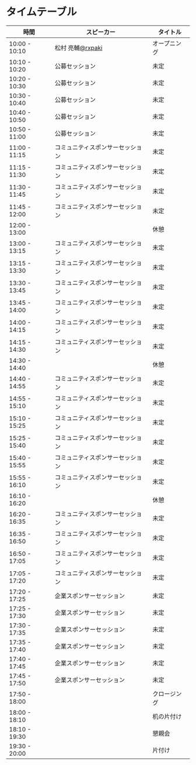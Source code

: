# タイムテーブル

| 時間          | スピーカー | タイトル |
|---------------|--------------------|------------|
| 10:00 - 10:10 | 松村 亮輔[@rxpaki](https://twitter.com/rxpaki) | オープニング |
| 10:10 - 10:20 | 公募セッション | 未定 |
| 10:20 - 10:30 | 公募セッション | 未定 |
| 10:30 - 10:40 | 公募セッション | 未定 |
| 10:40 - 10:50 | 公募セッション | 未定 |
| 10:50 - 11:00 | 公募セッション | 未定 |
| 11:00 - 11:15 | コミュニティスポンサーセッション | 未定 |
| 11:15 - 11:30 | コミュニティスポンサーセッション | 未定 |
| 11:30 - 11:45 | コミュニティスポンサーセッション | 未定 |
| 11:45 - 12:00 | コミュニティスポンサーセッション | 未定 |
| 12:00 - 13:00 |  | 休憩 |
| 13:00 - 13:15 | コミュニティスポンサーセッション | 未定 |
| 13:15 - 13:30 | コミュニティスポンサーセッション | 未定 |
| 13:30 - 13:45 | コミュニティスポンサーセッション | 未定 |
| 13:45 - 14:00 | コミュニティスポンサーセッション | 未定 |
| 14:00 - 14:15 | コミュニティスポンサーセッション | 未定 |
| 14:15 - 14:30 | コミュニティスポンサーセッション | 未定 |
| 14:30 - 14:40 |  | 休憩 |
| 14:40 - 14:55 | コミュニティスポンサーセッション | 未定 |
| 14:55 - 15:10 | コミュニティスポンサーセッション | 未定 |
| 15:10 - 15:25 | コミュニティスポンサーセッション | 未定 |
| 15:25 - 15:40 | コミュニティスポンサーセッション | 未定 |
| 15:40 - 15:55 | コミュニティスポンサーセッション | 未定 |
| 15:55 - 16:10 | コミュニティスポンサーセッション | 未定 |
| 16:10 - 16:20 |  | 休憩 |
| 16:20 - 16:35 | コミュニティスポンサーセッション | 未定 |
| 16:35 - 16:50 | コミュニティスポンサーセッション | 未定 |
| 16:50 - 17:05 | コミュニティスポンサーセッション | 未定 |
| 17:05 - 17:20 | コミュニティスポンサーセッション | 未定 |
| 17:20 - 17:25 | 企業スポンサーセッション | 未定 |
| 17:25 - 17:30 | 企業スポンサーセッション | 未定 |
| 17:30 - 17:35 | 企業スポンサーセッション | 未定 |
| 17:35 - 17:40 | 企業スポンサーセッション | 未定 |
| 17:40 - 17:45 | 企業スポンサーセッション | 未定 |
| 17:45 - 17:50 | 企業スポンサーセッション | 未定 |
| 17:50 - 18:00 |  | クロージング |
| 18:00 - 18:10 |  | 机の片付け |
| 18:10 - 19:30 |  | 懇親会 |
| 19:30 - 20:00 |  | 片付け |
